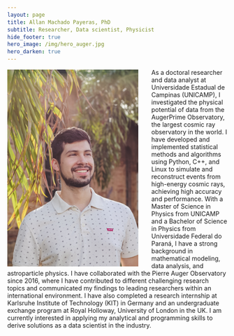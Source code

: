 ```yaml
---
layout: page
title: Allan Machado Payeras, PhD
subtitle: Researcher, Data scientist, Physicist
hide_footer: true
hero_image: /img/hero_auger.jpg
hero_darken: true
---
```


<div>
<img align="left" width="300" src="img/allan.jpg" style="margin-top:2px;margin-right:30px;margin-bottom:4px">

<span>
As a doctoral researcher and data analyst at Universidade Estadual de Campinas (UNICAMP), I investigated the physical potential of data from the AugerPrime Observatory, the largest cosmic ray observatory in the world.
I have developed and implemented statistical methods and algorithms using Python, C++, and Linux to simulate and reconstruct events from high-energy cosmic rays, achieving high accuracy and performance.
</span>

<span>
With a Master of Science in Physics from UNICAMP and a Bachelor of Science in Physics from Universidade Federal do Paraná, I have a strong background in mathematical modeling, data analysis, and astroparticle physics.
I have collaborated with the Pierre Auger Observatory since 2016, where I have contributed to different challenging research topics and communicated my findings to leading researchers within an international environment.
I have also completed a research internship at Karlsruhe Institute of Technology (KIT) in Germany and an undergraduate exchange program at Royal Holloway, University of London in the UK.
I am currently interested in applying my analytical and programming skills to derive solutions as a data scientist in the industry.
</span>
</div>